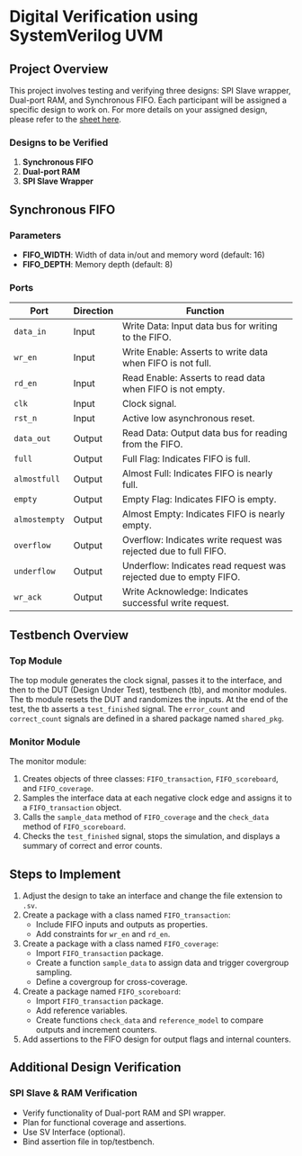 
# Digital Verification using SystemVerilog UVM
## Project Overview

This project involves testing and verifying three designs: SPI Slave wrapper, Dual-port RAM, and Synchronous FIFO. Each participant will be assigned a specific design to work on. For more details on your assigned design, please refer to the [sheet here](#).

### Designs to be Verified
1. **Synchronous FIFO**
2. **Dual-port RAM**
3. **SPI Slave Wrapper**

## Synchronous FIFO

### Parameters
- **FIFO_WIDTH**: Width of data in/out and memory word (default: 16)
- **FIFO_DEPTH**: Memory depth (default: 8)

### Ports

| Port         | Direction | Function                                                                 |
|--------------|-----------|--------------------------------------------------------------------------|
| `data_in`    | Input     | Write Data: Input data bus for writing to the FIFO.                      |
| `wr_en`      | Input     | Write Enable: Asserts to write data when FIFO is not full.               |
| `rd_en`      | Input     | Read Enable: Asserts to read data when FIFO is not empty.                |
| `clk`        | Input     | Clock signal.                                                           |
| `rst_n`      | Input     | Active low asynchronous reset.                                          |
| `data_out`   | Output    | Read Data: Output data bus for reading from the FIFO.                   |
| `full`       | Output    | Full Flag: Indicates FIFO is full.                                       |
| `almostfull` | Output    | Almost Full: Indicates FIFO is nearly full.                              |
| `empty`      | Output    | Empty Flag: Indicates FIFO is empty.                                     |
| `almostempty`| Output    | Almost Empty: Indicates FIFO is nearly empty.                            |
| `overflow`   | Output    | Overflow: Indicates write request was rejected due to full FIFO.         |
| `underflow`  | Output    | Underflow: Indicates read request was rejected due to empty FIFO.        |
| `wr_ack`     | Output    | Write Acknowledge: Indicates successful write request.                   |

## Testbench Overview

### Top Module
The top module generates the clock signal, passes it to the interface, and then to the DUT (Design Under Test), testbench (tb), and monitor modules. The tb module resets the DUT and randomizes the inputs. At the end of the test, the tb asserts a `test_finished` signal. The `error_count` and `correct_count` signals are defined in a shared package named `shared_pkg`.

### Monitor Module
The monitor module:
1. Creates objects of three classes: `FIFO_transaction`, `FIFO_scoreboard`, and `FIFO_coverage`.
2. Samples the interface data at each negative clock edge and assigns it to a `FIFO_transaction` object.
3. Calls the `sample_data` method of `FIFO_coverage` and the `check_data` method of `FIFO_scoreboard`.
4. Checks the `test_finished` signal, stops the simulation, and displays a summary of correct and error counts.

## Steps to Implement

1. Adjust the design to take an interface and change the file extension to `.sv`.
2. Create a package with a class named `FIFO_transaction`:
   - Include FIFO inputs and outputs as properties.
   - Add constraints for `wr_en` and `rd_en`.
3. Create a package with a class named `FIFO_coverage`:
   - Import `FIFO_transaction` package.
   - Create a function `sample_data` to assign data and trigger covergroup sampling.
   - Define a covergroup for cross-coverage.
4. Create a package named `FIFO_scoreboard`:
   - Import `FIFO_transaction` package.
   - Add reference variables.
   - Create functions `check_data` and `reference_model` to compare outputs and increment counters.
5. Add assertions to the FIFO design for output flags and internal counters.

## Additional Design Verification

### SPI Slave & RAM Verification

- Verify functionality of Dual-port RAM and SPI wrapper.
- Plan for functional coverage and assertions.
- Use SV Interface (optional).
- Bind assertion file in top/testbench.


